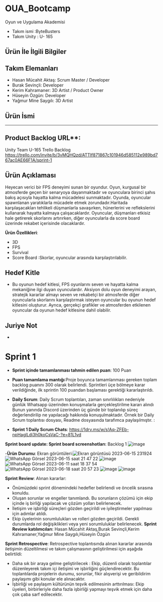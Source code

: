 # OUA_Bootcamp
Oyun ve Uygulama Akademisi
- Takım ismi :ByteBusters
- Takım Unity : U- 165

## Ürün İle İlgili Bilgiler


## Takım Elemanları
- Hasan Mücahit Aktaş: Scrum Master / Developer
- Burak Sevinçli: Developer
- Kerim Kahramaner: 3D Artist / Product Owner
- Hüseyin Özgün: Developer
- Yağmur Mine Saygılı: 3D Artist

## Ürün İsmi
----

## Product Backlog URL**:
Unity Team U-165 Trello Backlog
https://trello.com/invite/b/3vMQHQzd/ATTIf871867c101946d585112e989bd767ac0AE66F1A/sprint-1

## Ürün Açıklaması 
Heyecan verici bir FPS deneyimi sunan bir oyundur. Oyun, kurgusal bir atmosferde geçen bir senaryoya dayanmaktadır ve oyunculara birinci şahıs bakış açısıyla hayatta kalma mücadelesi sunmaktadır.
Oyunda, oyuncular spawnlanan yaratıklarla mücadele etmek zorundadır.Haritada karşılaşacakları tehlikeli düşmanlarla savaşırken, hünerlerini ve reflekslerini kullanarak hayatta kalmaya çalışacaklardır. Oyuncular, düşmanları etkisiz hale getirerek skorlarını artırırken, diğer oyuncularla da score board üzerinde rekabet içerisinde olacaklardır.

**Ürün Özellikleri**:
- 3D
- FPS
- Survival
- Score Board :Skorlar, oyuncular arasında karşılaştırılabilir.

## Hedef Kitle
- Bu oyunun hedef kitlesi, FPS oyunlarını seven ve hayatta kalma mekaniğine ilgi duyan oyunculardır. Aksiyon dolu oyun deneyimi arayan, stratejik kararlar almayı seven ve rekabetçi bir atmosferde diğer oyuncularla skorlarını karşılaştırmak isteyen oyuncular bu oyunun hedef kitlesini oluşturur. Ayrıca, gerçekçi grafikler ve atmosferden etkilenen oyuncular da oyunun hedef kitlesine dahil olabilir.
## Juriye Not
-
# Sprint 1
- **Sprint içinde tamamlanması tahmin edilen puan**: 100 Puan

- **Puan tamamlama mantığı**:Proje boyunca tamamlanması gereken toplam backlog puanını 300 olarak belirlendi. Sprintleri üçe bölmeye karar verildiğinde, ilk sprintin 100 puandan başlaması gerektiği kararlaştırıldı.

- **Daily Scrum**: Daily Scrum toplantıları, zaman sınırlılıkları nedeniyle günlük Whatsapp üzerinden konuşmalarla gerçekleştirilme kararı alındı  Bunun yanında Discord üzerinden üç günde bir toplanılıp süreç değerlendirilip ne yapılacağı hakkında konuşulmaktadır. Örnek bir Daily Scrum toplantısı dosyası, Readme dosyasında tarafımca paylaşılmıştır. : 
- **Sprint 1 Daily Scrum Chats**:
https://1drv.ms/w/s!Aq-ZFEb-npHaglLdi3h0koCsVaC-?e=81L1vd

**Sprint board update: Sprint board screenshotları**: Backlog 1
![image](https://github.com/buraksevincli/OUA_Bootcamp/assets/135923265/93bb3a85-de72-4210-907a-0d8619c26db4)


-**Ürün Durumu**: Ekran görüntüleri:![Ekran görüntüsü 2023-06-15 231924](https://github.com/buraksevincli/OUA_Bootcamp/assets/135923265/a5be3d52-e37d-44f5-b18d-e235cbb0995c)
![WhatsApp Görsel 2023-06-15 saat 21 47 22](https://github.com/buraksevincli/OUA_Bootcamp/assets/135923265/ad0a678f-d363-44f1-a136-3013c8f17cfb)
![image](https://github.com/buraksevincli/OUA_Bootcamp/assets/135923265/e891ac2b-1e55-4276-bcc9-aa7a6f08fb44)
![WhatsApp Görsel 2023-06-11 saat 18 37 54](https://github.com/buraksevincli/OUA_Bootcamp/assets/135923265/3cd4dae8-3536-4cf8-b7b6-cbde166c12a2)
![WhatsApp Görsel 2023-06-18 saat 20 57 23](https://github.com/buraksevincli/OUA_Bootcamp/assets/135923265/dc6619cd-7782-4beb-b081-cda555a661c8)
![image](https://github.com/buraksevincli/OUA_Bootcamp/assets/135923265/59a12a77-0005-4782-ac30-8bc87a14231b)
![image](https://github.com/buraksevincli/OUA_Bootcamp/assets/135923265/c441b882-3cff-4667-8605-71b30aa27f8f)


**Sprint Review**:
Alınan kararlar:
 - Önümüzdeki sprint dönemindeki hedefler belirlendi ve öncelik sırasına konuldu. 
 - Oluşan sorunlar ve engeller tanımlandı. Bu sorunların çözümü için ekip içinde iş birliği yapılacak ve çözüm yolları belirlenecek.
 - İletişim ve işbirliği süreçleri gözden geçirildi ve iyileştirmeler yapılması için adımlar atıldı.
 - Ekip üyelerinin sorumlulukları ve rolleri gözden geçirildi. Gerekli durumlarda rol değişiklikleri veya yeni sorumluluklar belirlenecek.
 **Sprint Review katılımcıları**: 
 Hasan Mücahit Aktaş,Burak Sevinçli,Kerim Kahramaner,Yağmur Mine Saygılı,Hüseyin Özgün

**Sprint Retrospective**:
Retrospective toplantısında alınan kararlar arasında iletişimin düzeltilmesi ve takım çalışmasının geliştirilmesi için aşağıda belirtildi:
- Daha sık bir araya gelme geliştirilecek : Ekip, düzenli olarak toplantılar düzenleyerek takım içi iletişimi ve işbirliğini güçlendirecektir. Bu toplantılarda projelerin durumu, sorunlar, fikir alışverişi ve geribildirim paylaşımı gibi konular ele alınacaktır.
- İşbirliği ve paylaşım kültürünün teşvik edilmesinin arttırılması: Ekip üyeleri, birbirleriyle daha fazla işbirliği yapmayı teşvik etmek için daha çok çaba sarf edilecektir.

